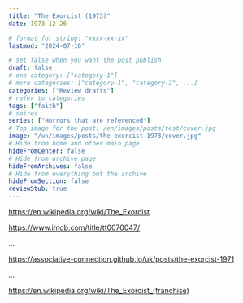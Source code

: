 ```yaml
---
title: "The Exorcist (1973)"
date: 1973-12-26

# format for string: "xxxx-xx-xx"
lastmod: "2024-07-16"

# set false when you want the post publish
draft: false
# one category: ["category-1"]
# more categories: ["category-1", "category-2", ...]
categories: ["Review drafts"]
# refer to categories
tags: ["faith"]
# seires
series: ["Horrors that are referenced"]
# Top image for the post: /en/images/posts/test/cover.jpg
image: "/uk/images/posts/the-exorcist-1973/cover.jpg"
# Hide from home and other main page
hideFromCenter: false
# Hide from archive page
hideFromArchives: false
# Hide from everything but the archive
hideFromSection: false
reviewStub: true
---
```

https://en.wikipedia.org/wiki/The_Exorcist

https://www.imdb.com/title/tt0070047/

...

https://associative-connection.github.io/uk/posts/the-exorcist-1971

...

https://en.wikipedia.org/wiki/The_Exorcist_(franchise)
<!--more-->